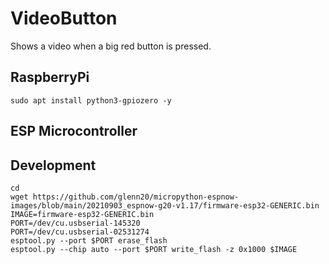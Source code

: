 # VideoButton

Shows a video when a big red button is pressed.

## RaspberryPi

    sudo apt install python3-gpiozero -y


## ESP Microcontroller

## Development

    cd
    wget https://github.com/glenn20/micropython-espnow-images/blob/main/20210903_espnow-g20-v1.17/firmware-esp32-GENERIC.bin
    IMAGE=firmware-esp32-GENERIC.bin
    PORT=/dev/cu.usbserial-145320
    PORT=/dev/cu.usbserial-02531274
    esptool.py --port $PORT erase_flash
    esptool.py --chip auto --port $PORT write_flash -z 0x1000 $IMAGE
